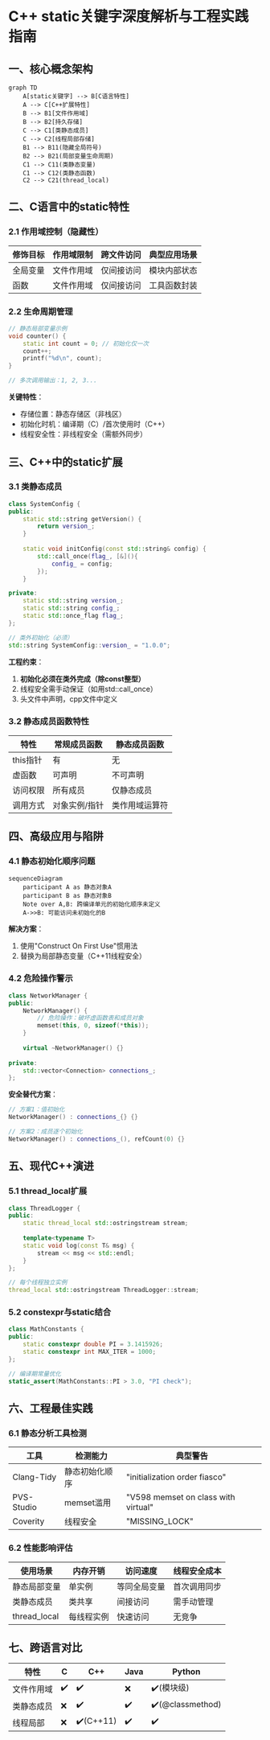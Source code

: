 
# C++ static关键字深度解析与工程实践指南

## 一、核心概念架构
```mermaid
graph TD
    A[static关键字] --> B[C语言特性]
    A --> C[C++扩展特性]
    B --> B1[文件作用域]
    B --> B2[持久存储]
    C --> C1[类静态成员]
    C --> C2[线程局部存储]
    B1 --> B11(隐藏全局符号)
    B2 --> B21(局部变量生命周期)
    C1 --> C11(类静态变量)
    C1 --> C12(类静态函数)
    C2 --> C21(thread_local)
```

## 二、C语言中的static特性
### 2.1 作用域控制（隐藏性）
| 修饰目标 | 作用域限制 | 跨文件访问 | 典型应用场景 |
|----------|------------|------------|--------------|
| 全局变量 | 文件作用域 | 仅间接访问 | 模块内部状态 |
| 函数 | 文件作用域 | 仅间接访问 | 工具函数封装 |

### 2.2 生命周期管理
```cpp
// 静态局部变量示例
void counter() {
    static int count = 0; // 初始化仅一次
    count++;
    printf("%d\n", count);
}

// 多次调用输出：1, 2, 3...
```

**关键特性**：
- 存储位置：静态存储区（非栈区）
- 初始化时机：编译期（C）/首次使用时（C++）
- 线程安全性：非线程安全（需额外同步）

## 三、C++中的static扩展
### 3.1 类静态成员
```cpp
class SystemConfig {
public:
    static std::string getVersion() { 
        return version_; 
    }
    
    static void initConfig(const std::string& config) {
        std::call_once(flag_, [&](){ 
            config_ = config; 
        });
    }

private:
    static std::string version_;
    static std::string config_;
    static std::once_flag flag_;
};

// 类外初始化（必须）
std::string SystemConfig::version_ = "1.0.0";
```

**工程约束**：
1. **初始化必须在类外完成（除const整型）**
2. 线程安全需手动保证（如用std::call_once）
3. 头文件中声明，cpp文件中定义

### 3.2 静态成员函数特性
| 特性 | 常规成员函数 | 静态成员函数 |
|------|--------------|--------------|
| this指针 | 有 | 无 |
| 虚函数 | 可声明 | 不可声明 |
| 访问权限 | 所有成员 | 仅静态成员 |
| 调用方式 | 对象实例/指针 | 类作用域运算符 |

## 四、高级应用与陷阱
### 4.1 静态初始化顺序问题
```mermaid
sequenceDiagram
    participant A as 静态对象A
    participant B as 静态对象B
    Note over A,B: 跨编译单元的初始化顺序未定义
    A->>B: 可能访问未初始化的B
```

**解决方案**：
1. 使用"Construct On First Use"惯用法
2. 替换为局部静态变量（C++11线程安全）

### 4.2 危险操作警示
```cpp
class NetworkManager {
public:
    NetworkManager() {
        // 危险操作：破坏虚函数表和成员对象
        memset(this, 0, sizeof(*this));
    }
    
    virtual ~NetworkManager() {}
    
private:
    std::vector<Connection> connections_;
};
```

**安全替代方案**：
```cpp
// 方案1：值初始化
NetworkManager() : connections_{} {}

// 方案2：成员逐个初始化
NetworkManager() : connections_(), refCount(0) {}
```

## 五、现代C++演进
### 5.1 thread_local扩展
```cpp
class ThreadLogger {
public:
    static thread_local std::ostringstream stream;
    
    template<typename T>
    static void log(const T& msg) {
        stream << msg << std::endl;
    }
};

// 每个线程独立实例
thread_local std::ostringstream ThreadLogger::stream;
```

### 5.2 constexpr与static结合
```cpp
class MathConstants {
public:
    static constexpr double PI = 3.1415926;
    static constexpr int MAX_ITER = 1000;
};

// 编译期常量优化
static_assert(MathConstants::PI > 3.0, "PI check");
```

## 六、工程最佳实践
### 6.1 静态分析工具检测
| 工具 | 检测能力 | 典型警告 |
|------|----------|----------|
| Clang-Tidy | 静态初始化顺序 | "initialization order fiasco" |
| PVS-Studio | memset滥用 | "V598 memset on class with virtual" |
| Coverity | 线程安全 | "MISSING_LOCK" |

### 6.2 性能影响评估
| 使用场景 | 内存开销 | 访问速度 | 线程安全成本 |
|----------|----------|----------|--------------|
| 静态局部变量 | 单实例 | 等同全局变量 | 首次调用同步 |
| 类静态成员 | 类共享 | 间接访问 | 需手动管理 |
| thread_local | 每线程实例 | 快速访问 | 无竞争 |

## 七、跨语言对比
| 特性 | C | C++ | Java | Python |
|------|---|-----|------|--------|
| 文件作用域 | ✔️ | ✔️ | ❌ | ✔️(模块级) |
| 类静态成员 | ❌ | ✔️ | ✔️ | ✔️(@classmethod) |
| 线程局部 | ❌ | ✔️(C++11) | ✔️ | ✔️ |

